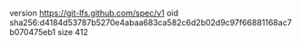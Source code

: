 version https://git-lfs.github.com/spec/v1
oid sha256:d4184d53787b5270e4abaa683ca582c6d2b02d9c97f66881168ac7b070475eb1
size 412
